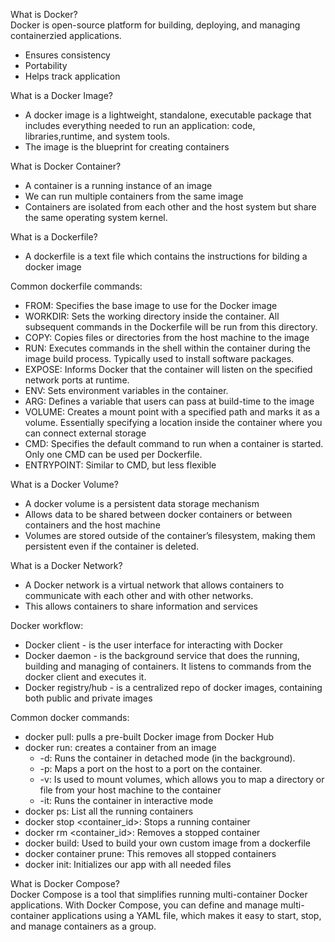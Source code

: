 What is Docker? <br>
Docker is open-source platform for building, deploying, and managing containerzied applications.
- Ensures consistency
- Portability
- Helps track application 

What is a Docker Image?
- A docker image is a lightweight, standalone, executable package that includes everything needed to run an application: code, libraries,runtime, and system tools.
- The image is the blueprint for creating containers

What is Docker Container?
- A container is a running instance of an image
- We can run multiple containers from the same image
- Containers are isolated from each other and the host system but share the same operating system kernel.

What is a Dockerfile?
- A dockerfile is a text file which contains the instructions for bilding a docker image

Common dockerfile commands:
- FROM: Specifies the base image to use for the Docker image
- WORKDIR: Sets the working directory inside the container. All subsequent commands in the Dockerfile will be run from this directory.
- COPY: Copies files or directories from the host machine to the image
- RUN: Executes commands in the shell within the container during the image build process. Typically used to install software packages.
- EXPOSE: Informs Docker that the container will listen on the specified network ports at runtime.
- ENV: Sets environment variables in the container.
- ARG: Defines a variable that users can pass at build-time to the image 
- VOLUME: Creates a mount point with a specified path and marks it as a volume. Essentially specifying a location inside the container where you can connect external storage
- CMD: Specifies the default command to run when a container is started. Only one CMD can be used per Dockerfile.
- ENTRYPOINT: Similar to CMD, but less flexible

What is a Docker Volume?
- A docker volume is a persistent data storage mechanism
- Allows data to be shared between docker containers or between containers and the host machine
- Volumes are stored outside of the container’s filesystem, making them persistent even if the container is deleted.

What is a Docker Network?
- A Docker network is a virtual network that allows containers to communicate with each other and with other networks.
- This allows containers to share information and services 

Docker workflow:
- Docker client - is the user interface for interacting with Docker
- Docker daemon - is the background service that does the running, building and managing of containers. It listens to commands from the docker client and executes it.
- Docker registry/hub - is a centralized repo of docker images, containing both public and private images

Common docker commands:
- docker pull: pulls a pre-built Docker image from Docker Hub
- docker run: creates a container from an image
  - -d: Runs the container in detached mode (in the background).
  - -p: Maps a port on the host to a port on the container.
  - -v: Is used to mount volumes, which allows you to map a directory or file from your host machine to the container
  - -it: Runs the container in interactive mode
- docker ps: List all the running containers
- docker stop <container_id>: Stops a running container
- docker rm <container_id>: Removes a stopped container
- docker build: Used to build your own custom image from a dockerfile
- docker container prune: This removes all stopped containers
- docker init: Initializes our app with all needed files

What is Docker Compose? <br>
Docker Compose is a tool that simplifies running multi-container Docker applications. With Docker Compose, you can define and manage multi-container applications using a YAML file, which makes it easy to start, stop, and manage containers as a group.

